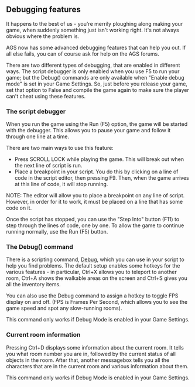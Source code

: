 ## Debugging features

It happens to the best of us - you're merrily ploughing along making
your game, when suddenly something just isn't working right. It's not
always obvious where the problem is.

AGS now has some advanced debugging features that can help you out. If
all else fails, you can of course ask for help on the AGS forums.

There are two different types of debugging, that are enabled in
different ways. The script debugger is only enabled when you use F5 to
run your game; but the Debug() commands are only available when "Enable
debug mode" is set in your Game Settings. So, just before you release
your game, set that option to False and compile the game again to make
sure the player can't cheat using these features.

### The script debugger

When you run the game using the Run (F5) option, the game will be
started with the debugger. This allows you to pause your game and follow
it through one line at a time.

There are two main ways to use this feature:

* Press SCROLL LOCK while playing the game. This will break out when
the next line of script is run.
* Place a breakpoint in your script. You do this by clicking on a line
of code in the script editor, then pressing F9. Then, when the game
arrives at this line of code, it will stop running.

NOTE: The editor will allow you to place a breakpoint on any line of
script. However, in order for it to work, it must be placed on a line
that has some code on it.

Once the script has stopped, you can use the "Step Into" button (F11) to
step through the lines of code, one by one. To allow the game to
continue running normally, use the Run (F5) button.

### The Debug() command

There is a scripting command, [Debug](Game#debug), which you can
use in your script to help you find problems. The default setup enables
some hotkeys for the various features - in particular, Ctrl+X allows you
to teleport to another room, Ctrl+A shows the walkable areas on the
screen and Ctrl+S gives you all the inventory items.

You can also use the Debug command to assign a hotkey to toggle FPS
display on and off. (FPS is Frames Per Second, which allows you to see
the game speed and spot any slow-running rooms).

This command only works if Debug Mode is enabled in your Game Settings.

### Current room information

Pressing Ctrl+D displays some information about the current room. It
tells you what room number you are in, followed by the current status of
all objects in the room. After that, another messagebox tells you all
the characters that are in the current room and various information
about them.

This command only works if Debug Mode is enabled in your Game Settings.
